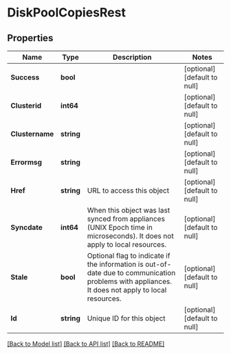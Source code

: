 # DiskPoolCopiesRest

## Properties
Name | Type | Description | Notes
------------ | ------------- | ------------- | -------------
**Success** | **bool** |  | [optional] [default to null]
**Clusterid** | **int64** |  | [optional] [default to null]
**Clustername** | **string** |  | [optional] [default to null]
**Errormsg** | **string** |  | [optional] [default to null]
**Href** | **string** | URL to access this object | [optional] [default to null]
**Syncdate** | **int64** | When this object was last synced from appliances (UNIX Epoch time in microseconds). It does not apply to local resources. | [optional] [default to null]
**Stale** | **bool** | Optional flag to indicate if the information is out-of-date due to communication problems with appliances. It does not apply to local resources. | [optional] [default to null]
**Id** | **string** | Unique ID for this object | [optional] [default to null]

[[Back to Model list]](../README.md#documentation-for-models) [[Back to API list]](../README.md#documentation-for-api-endpoints) [[Back to README]](../README.md)

